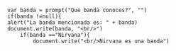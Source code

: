         var banda = prompt("Que banda conoces?", "")
        if(banda !=null){
        alert("La banda mencionada es: " + banda)
        document.write(banda, "<br/>")
            if(banda =="Nirvana"){
                document.write("<br/>Nirvana es una banda")

